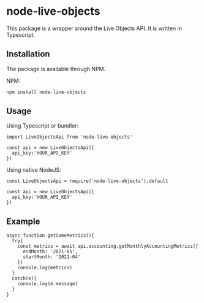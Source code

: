 # node-live-objects

This package is a wrapper around the Live Objects API. It is written in Typescript.

## Installation
The package is available through NPM.

NPM:
```sh
npm install node-live-objects
```

## Usage

Using Typescript or bundler:

```
import LiveObjectsApi from 'node-live-objects'

const api = new LiveObjectsApi({
  api_key:'YOUR_API_KEY'
})
```

Using native NodeJS:

```
const LiveObjectsApi = require('node-live-objects').default

const api = new LiveObjectsApi({
  api_key:'YOUR_API_KEY'
})
```

## Example

```
async function getSomeMetrics(){
  try{
    const metrics = await api.accounting.getMonthlyAccountingMetrics({
      endMonth: '2021-05',
      startMonth: '2021-04'
    })
    console.log(metrics)
  }
  catch(e){
    console.log(e.message)
  }
}

```

